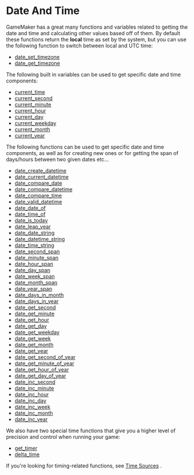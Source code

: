 # Date And Time

GameMaker has a great many functions and variables related to getting
the date and time and calculating other values based off of them. By
default these functions return the **local** time as set by the system,
but you can use the following function to switch between local and UTC
time:

-   [date_set_timezone](date_set_timezone)
-   [date_get_timezone](date_get_timezone)

The following built in variables can be used to get specific date and
time components:

-   [current_time](current_time)
-   [current_second](current_second)
-   [current_minute](current_minute)
-   [current_hour](current_hour)
-   [current_day](current_day)
-   [current_weekday](current_weekday)
-   [current_month](current_month)
-   [current_year](current_year)

The following functions can be used to get specific date and time
components, as well as for creating new ones or for getting the span of
days/hours between two given dates etc...

-   [date_create_datetime](date_create_datetime)
-   [date_current_datetime](date_current_datetime)
-   [date_compare_date](date_compare_date)
-   [date_compare_datetime](date_compare_datetime)
-   [date_compare_time](date_compare_time)
-   [date_valid_datetime](date_valid_datetime)
-   [date_date_of](date_date_of)
-   [date_time_of](date_time_of)
-   [date_is_today](date_is_today)
-   [date_leap_year](date_leap_year)
-   [date_date_string](date_date_string)
-   [date_datetime_string](date_datetime_string)
-   [date_time_string](date_time_string)
-   [date_second_span](date_second_span)
-   [date_minute_span](date_minute_span)
-   [date_hour_span](date_hour_span)
-   [date_day_span](date_day_span)
-   [date_week_span](date_week_span)
-   [date_month_span](date_month_span)
-   [date_year_span](date_year_span)
-   [date_days_in_month](date_days_in_month)
-   [date_days_in_year](date_days_in_year)
-   [date_get_second](date_get_second)
-   [date_get_minute](date_get_minute)
-   [date_get_hour](date_get_hour)
-   [date_get_day](date_get_day)
-   [date_get_weekday](date_get_weekday)
-   [date_get_week](date_get_week)
-   [date_get_month](date_get_month)
-   [date_get_year](date_get_year)
-   [date_get_second_of_year](date_get_second_of_year)
-   [date_get_minute_of_year](date_get_minute_of_year)
-   [date_get_hour_of_year](date_get_hour_of_year)
-   [date_get_day_of_year](date_get_day_of_year)
-   [date_inc_second](date_inc_second)
-   [date_inc_minute](date_inc_minute)
-   [date_inc_hour](date_inc_hour)
-   [date_inc_day](date_inc_day)
-   [date_inc_week](date_inc_week)
-   [date_inc_month](date_inc_month)
-   [date_inc_year](date_inc_year)

We also have two special time functions that give you a higher level of
precision and control when running your game:

-   [get_timer](get_timer)
-   [delta_time](delta_time)

If you're looking for timing-related functions, see [Time
Sources](../../Time_Sources/Time_Sources) .
